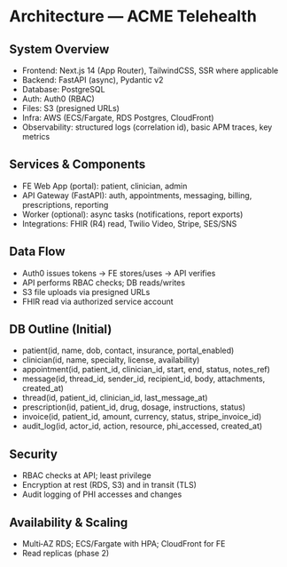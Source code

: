 # Architecture — ACME Telehealth

## System Overview
- Frontend: Next.js 14 (App Router), TailwindCSS, SSR where applicable
- Backend: FastAPI (async), Pydantic v2
- Database: PostgreSQL
- Auth: Auth0 (RBAC)
- Files: S3 (presigned URLs)
- Infra: AWS (ECS/Fargate, RDS Postgres, CloudFront)
- Observability: structured logs (correlation id), basic APM traces, key metrics

## Services & Components
- FE Web App (portal): patient, clinician, admin
- API Gateway (FastAPI): auth, appointments, messaging, billing, prescriptions, reporting
- Worker (optional): async tasks (notifications, report exports)
- Integrations: FHIR (R4) read, Twilio Video, Stripe, SES/SNS

## Data Flow
- Auth0 issues tokens → FE stores/uses → API verifies
- API performs RBAC checks; DB reads/writes
- S3 file uploads via presigned URLs
- FHIR read via authorized service account

## DB Outline (Initial)
- patient(id, name, dob, contact, insurance, portal_enabled)
- clinician(id, name, specialty, license, availability)
- appointment(id, patient_id, clinician_id, start, end, status, notes_ref)
- message(id, thread_id, sender_id, recipient_id, body, attachments, created_at)
- thread(id, patient_id, clinician_id, last_message_at)
- prescription(id, patient_id, drug, dosage, instructions, status)
- invoice(id, patient_id, amount, currency, status, stripe_invoice_id)
- audit_log(id, actor_id, action, resource, phi_accessed, created_at)

## Security
- RBAC checks at API; least privilege
- Encryption at rest (RDS, S3) and in transit (TLS)
- Audit logging of PHI accesses and changes

## Availability & Scaling
- Multi‑AZ RDS; ECS/Fargate with HPA; CloudFront for FE
- Read replicas (phase 2)